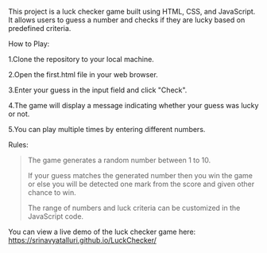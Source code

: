This project is a luck checker game built using HTML, CSS, and JavaScript. It allows users to guess a number and checks if they are lucky based on predefined criteria.

How to Play:

1.Clone the repository to your local machine.

2.Open the first.html file in your web browser.

3.Enter your guess in the input field and click "Check".

4.The game will display a message indicating whether your guess was lucky or not.

5.You can play multiple times by entering different numbers.

Rules:

>The game generates a random number between 1 to 10.
>
>If your guess matches the generated number then you win the game or else you will be detected one mark from the score and given other chance to win.
>
>The range of numbers and luck criteria can be customized in the JavaScript code.

You can view a live demo of the luck checker game here: https://srinavyatalluri.github.io/LuckChecker/
